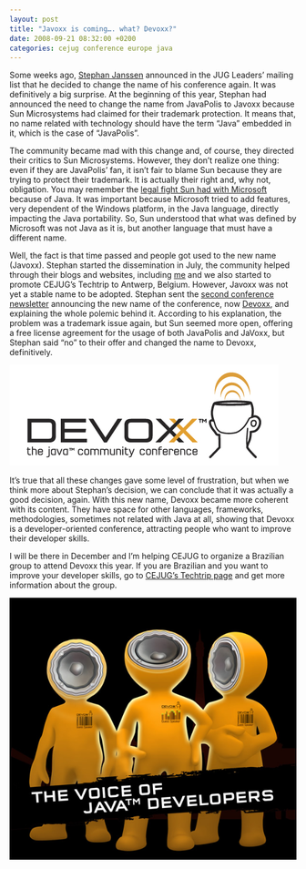 ```yaml
---
layout: post
title: "Javoxx is coming…. what? Devoxx?"
date: 2008-09-21 08:32:00 +0200
categories: cejug conference europe java
---
```


Some weeks ago, <a href="http://www.devoxx.com/display/JV08/Stephan+Janssen">Stephan Janssen</a> announced in the JUG Leaders’ mailing list that he decided to change the name of his conference again. It was definitively a big surprise. At the beginning of this year, Stephan had announced the need to change the name from JavaPolis to Javoxx because Sun Microsystems had claimed for their trademark protection. It means that, no name related with technology should have the term “Java” embedded in it, which is the case of “JavaPolis”.

The community became mad with this change and, of course, they directed their critics to Sun Microsystems. However, they don’t realize one thing: even if they are JavaPolis’ fan, it isn’t fair to blame Sun because they are trying to protect their trademark. It is actually their right and, why not, obligation. You may remember the <a href="http://news.bbc.co.uk/1/hi/business/3594397.stm">legal fight Sun had with Microsoft</a> because of Java. It was important because Microsoft tried to add features, very dependent of the Windows platform, in the Java language, directly impacting the Java portability. So, Sun understood that what was defined by Microsoft was not Java as it is, but another language that must have a different name.

Well, the fact is that time passed and people got used to the new name (Javoxx). Stephan started the dissemination in July, the community helped through their blogs and websites, including <a href="http://planexstrategy.blogspot.com/2008/04/javapolis-becomes-javoxx.html">me</a> and we also started to promote CEJUG’s Techtrip to Antwerp, Belgium. However, Javoxx was not yet a stable name to be adopted. Stephan sent the <a href="http://www.devoxx.com/newsletters/2008/2/index.html">second conference newsletter</a> announcing the new name of the conference, now <a href="http://www.devoxx.com/">Devoxx</a>, and explaining the whole polemic behind it. According to his explanation, the problem was a trademark issue again, but Sun seemed more open, offering a free license agreement for the usage of both JavaPolis and JaVoxx, but Stephan said “no” to their offer and changed the name to Devoxx, definitively.

<a href="http://69.89.31.239/~hildeber/wp-content/uploads/2008/09/LogoDevoxx150dpi.jpg">![LogoDevoxx150dpi.jpg](/images/posts/LogoDevoxx150dpi.jpg)</a>

It’s true that all these changes gave some level of frustration, but when we think more about Stephan’s decision, we can conclude that it was actually a good decision, again. With this new name, Devoxx became more coherent with its content. They have space for other languages, frameworks, methodologies, sometimes not related with Java at all, showing that Devoxx is a developer-oriented conference, attracting people who want to improve their developer skills.

I will be there in December and I’m helping CEJUG to organize a Brazilian group to attend Devoxx this year. If you are Brazilian and you want to improve your developer skills, go to <a href="http://www.cejug.org/display/cejug/Caravana+do+CEJUG+Rumo+ao+Devoxx+08">CEJUG’s Techtrip page</a> and get more information about the group.

<a href="http://69.89.31.239/~hildeber/wp-content/uploads/2008/09/Devoxx08Theme.jpg">![Devoxx08Theme.jpg](/images/posts/Devoxx08Theme.jpg)</a>

